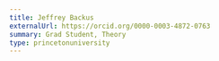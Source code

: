 ```yaml
---
title: Jeffrey Backus
externalUrl: https://orcid.org/0000-0003-4872-0763
summary: Grad Student, Theory
type: princetonuniversity
---
```

